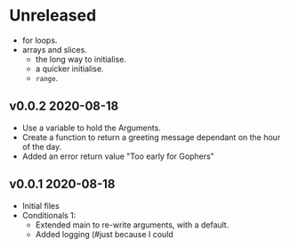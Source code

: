 
# Unreleased

- for loops.
- arrays and slices.
  - the long way to initialise.
  - a quicker initialise.
  - `range`.

## v0.0.2 2020-08-18

- Use a variable to hold the Arguments.
- Create a function to return a greeting message dependant on the hour of the day.
- Added an error return value "Too early for Gophers"

## v0.0.1 2020-08-18

- Initial files
- Conditionals 1:
  - Extended main to re-write arguments, with a default.
  - Added logging (#just because I could
